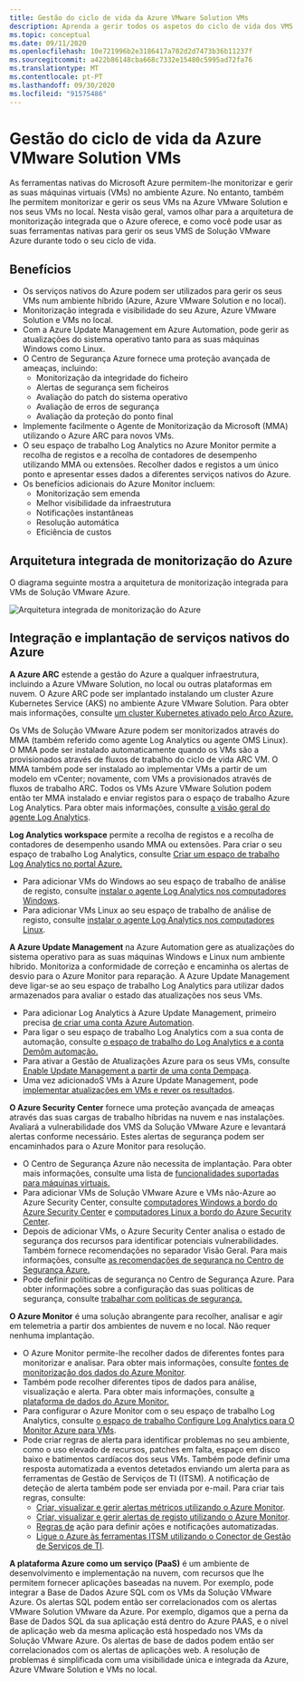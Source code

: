 ```yaml
---
title: Gestão do ciclo de vida da Azure VMware Solution VMs
description: Aprenda a gerir todos os aspetos do ciclo de vida dos VMS da sua Solução VMware Azure com ferramentas nativas do Microsoft Azure.
ms.topic: conceptual
ms.date: 09/11/2020
ms.openlocfilehash: 10e721996b2e3186417a702d2d7473b36b11237f
ms.sourcegitcommit: a422b86148cba668c7332e15480c5995ad72fa76
ms.translationtype: MT
ms.contentlocale: pt-PT
ms.lasthandoff: 09/30/2020
ms.locfileid: "91575486"
---
```

# <a name="lifecycle-management-of-azure-vmware-solution-vms"></a>Gestão do ciclo de vida da Azure VMware Solution VMs

As ferramentas nativas do Microsoft Azure permitem-lhe monitorizar e gerir as suas máquinas virtuais (VMs) no ambiente Azure. No entanto, também lhe permitem monitorizar e gerir os seus VMs na Azure VMware Solution e nos seus VMs no local. Nesta visão geral, vamos olhar para a arquitetura de monitorização integrada que o Azure oferece, e como você pode usar as suas ferramentas nativas para gerir os seus VMS de Solução VMware Azure durante todo o seu ciclo de vida.

## <a name="benefits"></a>Benefícios

- Os serviços nativos do Azure podem ser utilizados para gerir os seus VMs num ambiente híbrido (Azure, Azure VMware Solution e no local).
- Monitorização integrada e visibilidade do seu Azure, Azure VMware Solution e VMs no local.
- Com a Azure Update Management em Azure Automation, pode gerir as atualizações do sistema operativo tanto para as suas máquinas Windows como Linux. 
- O Centro de Segurança Azure fornece uma proteção avançada de ameaças, incluindo:
    - Monitorização da integridade do ficheiro
    - Alertas de segurança sem ficheiros
    - Avaliação do patch do sistema operativo
    - Avaliação de erros de segurança
    - Avaliação da proteção do ponto final 
- Implemente facilmente o Agente de Monitorização da Microsoft (MMA) utilizando o Azure ARC para novos VMs. 
- O seu espaço de trabalho Log Analytics no Azure Monitor permite a recolha de registos e a recolha de contadores de desempenho utilizando MMA ou extensões. Recolher dados e registos a um único ponto e apresentar esses dados a diferentes serviços nativos do Azure. 
- Os benefícios adicionais do Azure Monitor incluem: 
    - Monitorização sem emenda 
    - Melhor visibilidade da infraestrutura 
    - Notificações instantâneas 
    - Resolução automática 
    - Eficiência de custos 

## <a name="integrated-azure-monitoring-architecture"></a>Arquitetura integrada de monitorização do Azure

O diagrama seguinte mostra a arquitetura de monitorização integrada para VMs de Solução VMware Azure.

![Arquitetura integrada de monitorização do Azure](media/lifecycle-management-azure-vmware-solutions-virtual-machines/integrated-azure-monitoring-architecture.png)

## <a name="integrating-and-deploying-azure-native-services"></a>Integração e implantação de serviços nativos do Azure

**A Azure ARC** estende a gestão do Azure a qualquer infraestrutura, incluindo a Azure VMware Solution, no local ou outras plataformas em nuvem. O Azure ARC pode ser implantado instalando um cluster Azure Kubernetes Service (AKS) no ambiente Azure VMware Solution. Para obter mais informações, consulte [um cluster Kubernetes ativado pelo Arco Azure.](../azure-arc/kubernetes/connect-cluster.md)

Os VMs de Solução VMware Azure podem ser monitorizados através do MMA (também referido como agente Log Analytics ou agente OMS Linux). O MMA pode ser instalado automaticamente quando os VMs são a provisionados através de fluxos de trabalho do ciclo de vida ARC VM. O MMA também pode ser instalado ao implementar VMs a partir de um modelo em vCenter; novamente, com VMs a provisionados através de fluxos de trabalho ARC. Todos os VMs Azure VMware Solution podem então ter MMA instalado e enviar registos para o espaço de trabalho Azure Log Analytics. Para obter mais informações, consulte [a visão geral do agente Log Analytics](../azure-monitor/platform/log-analytics-agent.md).

**Log Analytics workspace** permite a recolha de registos e a recolha de contadores de desempenho usando MMA ou extensões. Para criar o seu espaço de trabalho Log Analytics, consulte [Criar um espaço de trabalho Log Analytics no portal Azure.](../azure-monitor/learn/quick-create-workspace.md)
- Para adicionar VMs do Windows ao seu espaço de trabalho de análise de registo, consulte [instalar o agente Log Analytics nos computadores Windows](../azure-monitor/platform/agent-windows.md).
- Para adicionar VMs Linux ao seu espaço de trabalho de análise de registo, consulte [instalar o agente Log Analytics nos computadores Linux](../azure-monitor/platform/agent-linux.md).

**A Azure Update Management** na Azure Automation gere as atualizações do sistema operativo para as suas máquinas Windows e Linux num ambiente híbrido. Monitoriza a conformidade de correção e encaminha os alertas de desvio para o Azure Monitor para reparação. A Azure Update Management deve ligar-se ao seu espaço de trabalho Log Analytics para utilizar dados armazenados para avaliar o estado das atualizações nos seus VMs.
- Para adicionar Log Analytics à Azure Update Management, primeiro precisa [de criar uma conta Azure Automation](../automation/automation-create-standalone-account.md).
- Para ligar o seu espaço de trabalho Log Analytics com a sua conta de automação, consulte [o espaço de trabalho do Log Analytics e a conta Demôm automação.](../azure-monitor/insights/solutions.md#log-analytics-workspace-and-automation-account)
- Para ativar a Gestão de Atualizações Azure para os seus VMs, consulte [Enable Update Management a partir de uma conta Dempaça](../automation/update-management/update-mgmt-enable-automation-account.md).
- Uma vez adicionadoS VMs à Azure Update Management, pode [implementar atualizações em VMs e rever os resultados](../automation/update-management/update-mgmt-deploy-updates.md). 

**O Azure Security Center** fornece uma proteção avançada de ameaças através das suas cargas de trabalho híbridas na nuvem e nas instalações. Avaliará a vulnerabilidade dos VMS da Solução VMware Azure e levantará alertas conforme necessário. Estes alertas de segurança podem ser encaminhados para o Azure Monitor para resolução.
- O Centro de Segurança Azure não necessita de implantação. Para obter mais informações, consulte uma lista de [funcionalidades suportadas para máquinas virtuais.](../security-center/security-center-services.md)
- Para adicionar VMs de Solução VMware Azure e VMs não-Azure ao Azure Security Center, consulte [computadores Windows a bordo do Azure Security Center](../security-center/quick-onboard-windows-computer.md) e [computadores Linux a bordo do Azure Security Center](../security-center/quick-onboard-linux-computer.md).
- Depois de adicionar VMs, o Azure Security Center analisa o estado de segurança dos recursos para identificar potenciais vulnerabilidades. Também fornece recomendações no separador Visão Geral. Para mais informações, consulte [as recomendações de segurança no Centro de Segurança Azure.](../security-center/security-center-recommendations.md)
- Pode definir políticas de segurança no Centro de Segurança Azure. Para obter informações sobre a configuração das suas políticas de segurança, consulte [trabalhar com políticas de segurança.](../security-center/tutorial-security-policy.md)

**O Azure Monitor** é uma solução abrangente para recolher, analisar e agir em telemetria a partir dos ambientes de nuvem e no local. Não requer nenhuma implantação.
- O Azure Monitor permite-lhe recolher dados de diferentes fontes para monitorizar e analisar. Para obter mais informações, consulte [fontes de monitorização dos dados do Azure Monitor](../azure-monitor/platform/data-sources.md).
- Também pode recolher diferentes tipos de dados para análise, visualização e alerta. Para obter mais informações, consulte [a plataforma de dados do Azure Monitor.](../azure-monitor/platform/data-platform.md)
- Para configurar o Azure Monitor com o seu espaço de trabalho Log Analytics, consulte [o espaço de trabalho Configure Log Analytics para O Monitor Azure para VMs](../azure-monitor/insights/vminsights-configure-workspace.md).
- Pode criar regras de alerta para identificar problemas no seu ambiente, como o uso elevado de recursos, patches em falta, espaço em disco baixo e batimentos cardíacos dos seus VMs. Também pode definir uma resposta automatizada a eventos detetados enviando um alerta para as ferramentas de Gestão de Serviços de TI (ITSM). A notificação de deteção de alerta também pode ser enviada por e-mail. Para criar tais regras, consulte:
    - [Criar, visualizar e gerir alertas métricos utilizando o Azure Monitor](../azure-monitor/platform/alerts-metric.md).
    - [Criar, visualizar e gerir alertas de registo utilizando o Azure Monitor](../azure-monitor/platform/alerts-log.md).
    - [Regras de](../azure-monitor/platform/alerts-action-rules.md) ação para definir ações e notificações automatizadas.
    - [Ligue o Azure às ferramentas ITSM utilizando o Conector de Gestão de Serviços de TI](../azure-monitor/platform/itsmc-overview.md).

**A plataforma Azure como um serviço (PaaS)** é um ambiente de desenvolvimento e implementação na nuvem, com recursos que lhe permitem fornecer aplicações baseadas na nuvem. Por exemplo, pode integrar a Base de Dados Azure SQL com os VMs da Solução VMware Azure. Os alertas SQL podem então ser correlacionados com os alertas VMware Solution VMware da Azure. Por exemplo, digamos que a perna da Base de Dados SQL da sua aplicação está dentro do Azure PAAS, e o nível de aplicação web da mesma aplicação está hospedado nos VMs da Solução VMware Azure. Os alertas de base de dados podem então ser correlacionados com os alertas de aplicações web. A resolução de problemas é simplificada com uma visibilidade única e integrada da Azure, Azure VMware Solution e VMs no local.
